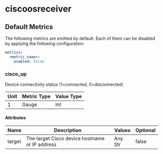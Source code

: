 [comment]: <> (Code generated by mdatagen. DO NOT EDIT.)

# ciscoosreceiver

## Default Metrics

The following metrics are emitted by default. Each of them can be disabled by applying the following configuration:

```yaml
metrics:
  <metric_name>:
    enabled: false
```

### cisco_up

Device connectivity status (1=connected, 0=disconnected)

| Unit | Metric Type | Value Type |
| ---- | ----------- | ---------- |
| 1 | Gauge | Int |

#### Attributes

| Name | Description | Values | Optional |
| ---- | ----------- | ------ | -------- |
| target | The target Cisco device hostname or IP address | Any Str | false |
